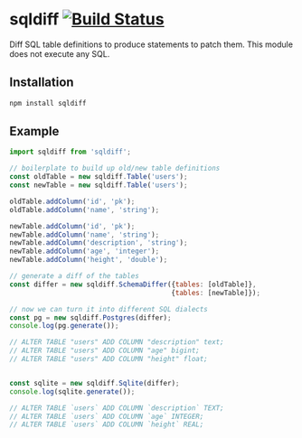 # sqldiff [![Build Status](https://travis-ci.org/fulcrumapp/sqldiff.svg?branch=master)](https://travis-ci.org/fulcrumapp/sqldiff)

Diff SQL table definitions to produce statements to patch them. This module does not execute any SQL.

## Installation

```sh
npm install sqldiff
```

## Example

```js
import sqldiff from 'sqldiff';

// boilerplate to build up old/new table definitions
const oldTable = new sqldiff.Table('users');
const newTable = new sqldiff.Table('users');

oldTable.addColumn('id', 'pk');
oldTable.addColumn('name', 'string');

newTable.addColumn('id', 'pk');
newTable.addColumn('name', 'string');
newTable.addColumn('description', 'string');
newTable.addColumn('age', 'integer');
newTable.addColumn('height', 'double');

// generate a diff of the tables
const differ = new sqldiff.SchemaDiffer({tables: [oldTable]},
                                        {tables: [newTable]});

// now we can turn it into different SQL dialects
const pg = new sqldiff.Postgres(differ);
console.log(pg.generate());

// ALTER TABLE "users" ADD COLUMN "description" text;
// ALTER TABLE "users" ADD COLUMN "age" bigint;
// ALTER TABLE "users" ADD COLUMN "height" float;


const sqlite = new sqldiff.Sqlite(differ);
console.log(sqlite.generate());

// ALTER TABLE `users` ADD COLUMN `description` TEXT;
// ALTER TABLE `users` ADD COLUMN `age` INTEGER;
// ALTER TABLE `users` ADD COLUMN `height` REAL;
```
